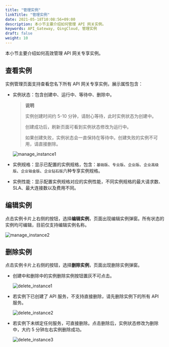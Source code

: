 ```yaml
---
title: "管理实例"
linkTitle: "管理实例"
date: 2021-05-18T10:08:56+09:00
description: 本小节主要介绍如何管理 API 网关实例。 
keywords: API_Gateway, QingCloud, 管理实例
draft: false
weight: 10
---
```


本小节主要介绍如何高效管理 API 网关专享实例。

## 查看实例

实例管理页面支持查看您名下所有 API 网关专享实例，展示属性包含：

- 实例状态：包含创建中、运行中、等待中、删除中。

  > **说明**
  >
  > 实例创建时间约 5-10 分钟，请耐心等待，此时实例状态为创建中。
  >
  > 创建成功后，刷新页面可看到实例状态修改为运行中。
  >
  > 如果创建失败，实例状态会一直保持在等待中。创建失败的实例不可用，请直接删除。

  ![manage_instance1](../_images/manage_instance1.png)

- 实例规格：显示已配置的实例规格，包含：`基础版`、`专业版`、`企业版`、`企业高级版`、`企业铂金版`、`企业钻石版`六种专享实例规格。

- 实例性能：显示配置实例规格对应的实例性能，不同实例规格的最大请求数、SLA、最大连接数以及费用不同。

## 编辑实例

点击实例卡片上右侧的按钮，选择**编辑实例**，页面出现编辑实例弹窗。所有状态的实例均可编辑，目前仅支持编辑实例名称。

![manage_instance2](../_images/manage_instance2.png)

## 删除实例

点击实例卡片上右侧的按钮，选择**删除实例**，页面出现删除实例弹窗。

- 创建中和删除中的实例删除实例按钮置灰不可点击。

  ![delete_instance1](../_images/delete_instance1.png)

- 若实例下已创建了 API 服务，不支持直接删除，请先删除实例下的所有 API 服务。

  ![delete_instance2](../_images/delete_instance2.png)

- 若实例下未绑定任何服务，可直接删除。点击删除后，实例状态修改为删除中，大约 5 分钟左右实例删除成功。

  ![delete_instance3](../_images/delete_instance3.png)

